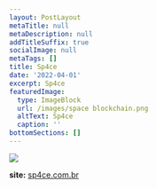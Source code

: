 ```yaml
---
layout: PostLayout
metaTitle: null
metaDescription: null
addTitleSuffix: true
socialImage: null
metaTags: []
title: Sp4ce
date: '2022-04-01'
excerpt: Sp4ce
featuredImage:
  type: ImageBlock
  url: /images/space blockchain.png
  altText: Sp4ce
  caption: ''
bottomSections: []
---
```

![](/images/capa%20sp4ce.png)



**site:** [sp4ce.com.br](sp4ce.com.br)
